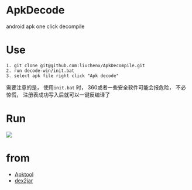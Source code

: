 # ApkDecode
android apk one click decompile 

# Use
```
1. git clone git@github.com:liuchenx/ApkDecompile.git
2. run decode-win/init.bat 
3. select apk file right click "Apk decode" 
```
需要注意的是， 使用`init.bat` 时， 360或者一些安全软件可能会报危险， 不必惊慌， 注册表成功写入后就可以一键反编译了
# Run

![](https://raw.githubusercontent.com/liuchenx/ApkDecode/master/art/run.jpg)

# from

* [Apktool](http://ibotpeaches.github.io/Apktool/)
* [dex2jar](https://github.com/pxb1988/dex2jar)


